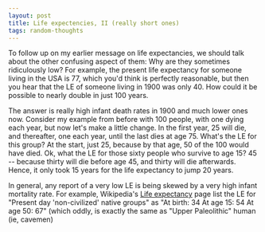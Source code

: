```yaml
---
layout: post
title: Life expectencies, II (really short ones)
tags: random-thoughts
---
```


  
To follow up on my earlier message on life expectancies, we should talk about the other confusing aspect of them:  Why are they sometimes ridiculously low?  For example, the present life expectancy for someone living in the USA is 77, which you'd think is perfectly reasonable, but then you hear that the LE of someone living in 1900 was only 40.  How could it be possible to nearly double in just 100 years.

The answer is really high infant death rates in 1900 and much lower ones now.  Consider my example from before with 100 people, with one dying each year, but now let's make a little change.  In the first year, 25 will die, and thereafter, one each year, until the last dies at age 75.  What's the LE for this group? At the start, just 25, because by that age, 50 of the 100 would have died.  Ok, what the LE for those sixty people who survive to age 15? 45 -- because thirty will die before age 45, and thirty will die afterwards. Hence, it only took 15 years for the life expectancy to jump 20 years.

In general, any report of a very low LE is being skewed by a very high infant mortality rate.  For example, Wikipedia's [Life expectancy](http://en.wikipedia.org/wiki/Life_expectancy) page list the LE for  "Present day 'non-civilized' native groups" as "At birth: 34 At age 15: 54 At age 50: 67"  (which oddly, is exactly the same as "Upper Paleolithic" human (ie, cavemen)
